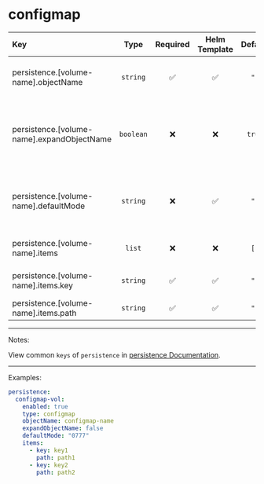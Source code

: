 # configmap

| Key                                        |   Type    | Required | Helm Template | Default | Description                                                          |
| :----------------------------------------- | :-------: | :------: | :-----------: | :-----: | :------------------------------------------------------------------- |
| persistence.[volume-name].objectName       | `string`  |    ✅    |      ✅       |  `""`   | Define the configmap volume name                                     |
| persistence.[volume-name].expandObjectName | `boolean` |    ❌    |      ❌       | `true`  | Whether to expand (adding the fullname as prefix) the configmap name |
| persistence.[volume-name].defaultMode      | `string`  |    ❌    |      ✅       |  `""`   | Define the defaultMode (must be a string in format of "0777")        |
| persistence.[volume-name].items            |  `list`   |    ❌    |      ❌       |  `[]`   | Define a list of items for configmap                                 |
| persistence.[volume-name].items.key        | `string`  |    ✅    |      ✅       |  `""`   | Define the key of the configmap                                      |
| persistence.[volume-name].items.path       | `string`  |    ✅    |      ✅       |  `""`   | Define the path                                                      |

---

Notes:

View common `keys` of `persistence` in [persistence Documentation](README.md).

---

Examples:

```yaml
persistence:
  configmap-vol:
    enabled: true
    type: configmap
    objectName: configmap-name
    expandObjectName: false
    defaultMode: "0777"
    items:
      - key: key1
        path: path1
      - key: key2
        path: path2
```

